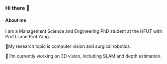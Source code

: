 ### Hi there 👋

#### About me
I am a Management Science and Engineering PhD student at the HFUT with Prof.Li and Prof.Yang.

:rainbow:My research topic is computer vision and surgical robotics. 

🔭 I’m currently working on 3D vision, including SLAM and depth estimation.


<!--
**Rashfu/Rashfu** is a ✨ _special_ ✨ repository because its `README.md` (this file) appears on your GitHub profile.

Here are some ideas to get you started:

- 🔭 I’m currently working on ...
- 🌱 I’m currently learning ...
- 👯 I’m looking to collaborate on ...
- 🤔 I’m looking for help with ...
- 💬 Ask me about ...
- 📫 How to reach me: ...
- 😄 Pronouns: ...
- ⚡ Fun fact: ...
-->
